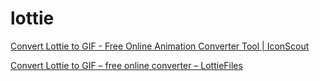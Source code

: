 # lottie

[Convert Lottie to GIF - Free Online Animation Converter Tool | IconScout](https://iconscout.com/converter/lottie-to-gif)

[Convert Lottie to GIF – free online converter – LottieFiles](https://lottiefiles.com/lottie-to-gif)